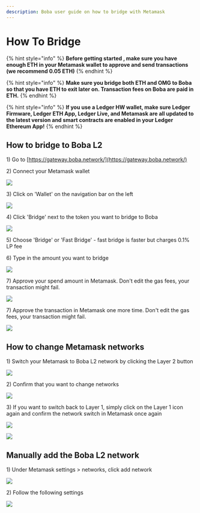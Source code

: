 ```yaml
---
description: Boba user guide on how to bridge with Metamask
---
```


# How To Bridge

{% hint style="info" %}
**Before getting started , make sure you have enough ETH in your Metamask wallet to approve and send transactions \(we recommend 0.05 ETH\)**
{% endhint %}

{% hint style="info" %}
**Make sure you bridge both ETH and OMG to Boba so that you have ETH to exit later on. Transaction fees on Boba are paid in ETH.**
{% endhint %}

{% hint style="info" %}
**If you use a Ledger HW wallet, make sure Ledger Firmware, Ledger ETH App, Ledger Live, and Metamask are all updated to the latest version and smart contracts are enabled in your Ledger Ethereum App!**
{% endhint %}

## How to bridge to Boba L2

1\) Go to [https://gateway.boba.network/](https://gateway.boba.network/)   
  
2\) Connect your Metamask wallet 

![](.gitbook/assets/screen-shot-2021-09-26-at-15.00.09.png)

  
3\) Click on 'Wallet' on the navigation bar on the left 

![](.gitbook/assets/screen-shot-2021-09-26-at-15.04.54.png)

4\) Click 'Bridge' next to the token you want to bridge to Boba 

![](.gitbook/assets/screen-shot-2021-09-26-at-15.06.21.png)

5\) Choose 'Bridge' or 'Fast Bridge' - fast bridge is faster but charges 0.1% LP fee 

6\) Type in the amount you want to bridge

![](.gitbook/assets/screen-shot-2021-09-26-at-15.07.32.png)

7\) Approve your spend amount in Metamask. Don't edit the gas fees, your transaction might fail.

![](.gitbook/assets/screen-shot-2021-09-26-at-15.09.45.png)

7\) Approve the transaction in Metamask one more time. Don't edit the gas fees, your transaction might fail.

![](.gitbook/assets/image%20%289%29.png)

## How to change Metamask networks 

1\) Switch your Metamask to Boba L2 network by clicking the Layer 2 button

![](.gitbook/assets/screen-shot-2021-09-26-at-15.11.49.png)

2\) Confirm that you want to change networks

![](.gitbook/assets/screen-shot-2021-09-26-at-15.13.13.png)

3\) If you want to switch back to Layer 1, simply click on the Layer 1 icon again and confirm the network switch in Metamask once again

![](.gitbook/assets/screen-shot-2021-09-26-at-15.14.21.png)

![](.gitbook/assets/screen-shot-2021-09-26-at-15.15.19.png)

## Manually add the Boba L2 network

1\) Under Metamask settings &gt; networks, click add network

![](.gitbook/assets/screen-shot-2021-09-26-at-15.16.29.png)

2\) Follow the following settings

![](.gitbook/assets/image%20%2810%29.png)


